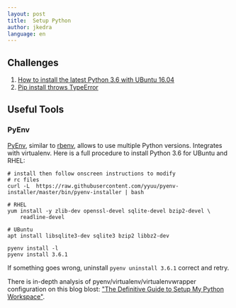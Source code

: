 ```yaml
---
layout: post
title:  Setup Python
author: jkedra
language: en
---
```


## Challenges

1. [How to install the latest Python 3.6 with UBuntu 16.04](http://askubuntu.com/questions/865554/how-do-i-install-python-3-6-using-apt-get#answer-865644)
2. [Pip install throws TypeError](https://stackoverflow.com/questions/37495375/python-pip-install-throws-typeerror-unsupported-operand-types-for-retry)

## Useful Tools

### PyEnv

[PyEnv](pyenv), similar to [rbenv][rbenv], allows to use multiple Python
versions. Integrates with virtualenv. Here is a full procedure
to install Python 3.6 for UBuntu and RHEL:

    # install then follow onscreen instructions to modify
    # rc files
    curl -L  https://raw.githubusercontent.com/yyuu/pyenv-installer/master/bin/pyenv-installer | bash

    # RHEL
    yum install -y zlib-dev openssl-devel sqlite-devel bzip2-devel \
        readline-devel

    # UBuntu
    apt install libsqlite3-dev sqlite3 bzip2 libbz2-dev 

    pyenv install -l
    pyenv install 3.6.1

If something goes wrong, uninstall `pyenv uninstall 3.6.1` correct and retry.

There is in-depth analysis of pyenv/virtualenv/virtualenvwrapper configuration
on this blog blost:
["The Definitive Guide to Setup My Python Workspace"][defguide].

[rbenv]: http://rbenv.org/
[pyenv]: https://github.com/pyenv/pyenv
[pyenv-installer]: https://github.com/yyuu/pyenv-installer
[defguide]: https://medium.com/@henriquebastos/the-definitive-guide-to-setup-my-python-workspace-628d68552e14#.c8p03tuvp
